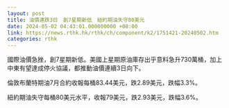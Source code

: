 ```yaml
---
layout: post
title: 油價連跌3日　創7星期新低　紐約期油失守80美元
date: 2024-05-02 04:43:01.000000000 +08:00
link: https://news.rthk.hk/rthk/ch/component/k2/1751421-20240502.htm
categories: rthk
---
```


國際油價急挫，創7星期新低。美國上星期原油庫存出乎意料急升730萬桶，加上中東有望達成停火協議，都推動油價連續3日向下。

倫敦布蘭特期油7月合約收報每桶83.44美元，跌2.89美元，跌幅3.3%。

紐約期油失守每桶80美元水平，收報79美元，跌2.93美元，跌幅3.6%。
